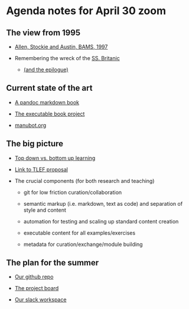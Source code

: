 # Agenda notes for April 30 zoom

## The view from 1995

- [Allen, Stockie and Austin, BAMS, 1997](https://github.com/eoas-ubc/eoas_tlef/blob/master/docs/bams_allen_numeric_course.pdf)

- Remembering the wreck of the [SS. Britanic](https://www.capitalismmagazine.com/2000/12/how-encyclopedia-britannica-was-blown-to-bits/)
  - [(and the epilogue)](https://bits.blogs.nytimes.com/2009/03/30/microsoft-encarta-dies-after-long-battle-with-wikipedia/)


## Current state of the art

- [A pandoc markdown book](https://introtcs.org/public/)

- [The executable book project](https://beta.jupyterbook.org/intro.html#use)

- [manubot.org](https://manubot.org/)

## The big picture

- [Top down vs. bottom up learning](top_down_learning.md)

- [Link to TLEF proposal](Quant-TLEF-2019.docx.pdf)

- The crucial components (for both research and teaching)

  - git for low friction curation/collaboration

  - semantic markup (i.e. markdown, text as code) and separation of style and content

  - automation for testing and scaling up standard content creation

  - executable content for all examples/exercises

  - metadata for curation/exchange/module building

## The plan for the summer

- [Our github repo](https://github.com/eoas-ubc/eoas_tlef/blob/master/Readme.md)

- [The project board](https://github.com/eoas-ubc/eoas_tlef/projects/2)

- [Our slack workspace](https://eoas-tlef.slack.com/archives/C012GAFE99P)

